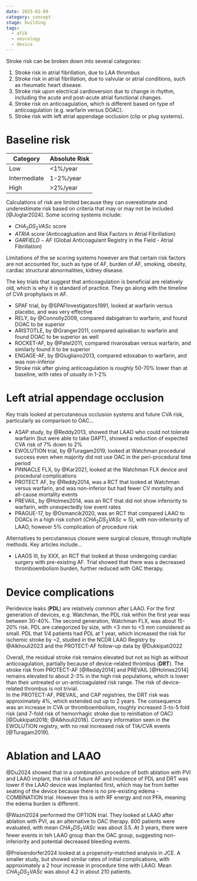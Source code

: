 ```yaml
---
date: 2025-02-09
category: concept
stage: building
tags:
  - afib
  - neurology
  - device
---
```


Stroke risk can be broken down into several categories:

1. Stroke risk in atrial fibrillation, due to LAA thrombus 
2. Stroke risk in atrial fibrillation, due to valvular or atrial conditions, such as rheumatic heart disease. 
3. Stroke risk upon electrical cardioversion due to change in rhythm, including the acute and post-acute atrial functional changes.
4. Stroke risk on anticoagulation, which is different based on type of anticoagulation (e.g. warfarin versus DOAC). 
5. Stroke risk with left atrial appendage occlusion (clip or plug systems). 


# Baseline risk

| Category | Absolute Risk |
| --- | --- |
| Low | <1%/year |
| Intermediate | 1-2%/year |
| High | >2%/year |

Calculations of risk are limited  because they can overestimate and underestimate risk based on criteria that may or may not be included [@Joglar2024].
Some scoring systems include:

- $CHA_{2}DS_{2}VASc$ score
- $ATRIA$ score (Anticoagluation and Risk Factors in Atrial Fibrillation)
- $GARFIELD-AF$ (Global Anticoagulant Registry in the Field - Atrial Fibrillation)

Limitations of the se scoring systems however are that certain risk factors are not accounted for, such as type of AF, burden of AF, smoking, obesity, cardiac structural abnormalities, kidney disease.

The key trials that suggest that anticoagulation is beneficial are relatively old, which is why it is standard of practice. 
They go along with the timeline of CVA prophylaxis in AF.
- SPAF trial, by @SPAFInvestigators1991, looked at warfarin versus placebo, and was very effective
- RELY, by @Connolly2009, compared dabigatran to warfarin, and found DOAC to be superior
- ARISTOTLE, by @Granger2011, compared apixaban to warfarin and found DOAC to be superior as well
- ROCKET-AF, by @Patel2011, compared rivaroxaban versus warfarin, and similarly found it to be superior
- ENGAGE-AF, by @Giugliano2013, compared edoxaban to warfarin, and was non-inferior
- Stroke risk after giving anticoagulation is roughly 50-70% lower than at baseline, with rates of usually in 1-2%

# Left atrial appendage occlusion

Key trials looked at percutaneous occlusion systems and future CVA risk, particularly as comparison to OAC...
 - ASAP study, by @Reddy2013, showed that LAAO who could not tolerate warfarin (but were able to take DAPT), showed a reduction of expected CVA risk of 7% down to 2%
 - EWOLUTION trial, by @Turagam2019, looked at Watchman procedural success even when majority did not use OAC in the peri-procedural time period
 - PINNACLE FLX, by @Kar2021, looked at the Watchman FLX device and procedural complications
 - PROTECT AF, by @Reddy2014, was a RCT that looked at Watchman versus warfarin, and was non-inferior but had fewer CV mortality and all-cause mortality events
 - PREVAIL, by @Holmes2014, was an RCT that did not show inferiority to warfarin, with unexpectedly low event rates
 - PRAGUE-17, by @Osmancik2020, was an RCT that compared LAAO to DOACs in a high risk cohort ($CHA_{2}DS_{2}VASc \approx 5$), with non-inferiority of LAAO, however 5% complication of procedure risk

Alternatives to percutaneous closure were surgical closure, through multiple methods. Key articles include...
- LAAOS III, by XXX, an RCT that looked at those undergoing cardiac surgery with pre-existing AF. Trial showed that there was a decreased thromboembolism burden, further reduced with OAC therapy. 

# Device complications

Peridevice leaks (**PDL**) are relatively common after LAAO.
For the first generation of devices, e.g. Watchman, the PDL risk within the first year was between 30-40%.
The second generation, Watchman FLX, was about 15-20% risk. 
PDL are categorized by size, with <3 mm to <5 mm considered as small.
PDL that 1/4 patients had PDL at 1 year, which increased the risk for ischemic stroke by ~2, studied in the NCDR LAAO Registry by @Alkhouli2023 and the PROTECT-AF follow-up data by @Dukkipati2022

Overall, the residual stroke risk remains elevated but not as high as without anticoagulation, partially because of device-related thrombus (**DRT**).
The stroke risk from PROTECT-AF [@Reddy2014] and PREVAIL [@Holmes2014] remains elevated to about 2-3% in the high risk populations, which is lower than their untreated or un-anticoagulated risk range.
The risk of device-related thrombus is not trivial.  
In the PROTECT-AF, PREVAIL, and CAP registries, the DRT risk was approximately 4%, which extended out up to 2 years. 
The consequence was an increase in CVA or thromboembolism, roughly increased 3-to-5 fold risk (and 7-fold risk of hemorrhagic stroke due to reinitiation of OAC) [@Dukkipati2018; @Alkhouli2018].
Contrary information seen in the EWOLUTION registry, with no real increased risk of TIA/CVA events [@Turagam2019].

# Ablation and LAAO

@Du2024 showed that in a combination procedure of both ablation with PVI and LAAO implant, the risk of future AF and incidence of PDL and DRT was lower if the LAAO device was implanted first, which may be from better seating of the device because there is no pre-existing edema - COMBINATION trial.
However this is with RF energy and not PFA, meaning the edema burden is different. 

@Wazni2024 performed the OPTION trial. 
They looked at LAAO after ablation with PVI, as an alternative to OAC therapy. 
800 patients were evaluated, with mean $CHA_{2}DS_{2}VASc$ was about 3.5. 
At 3 years, there were fewer events in teh LAAO group than the OAC group, suggesting non-inferiority and potential decreased bleeding events. 

@Preisendorfer2024 looked at a propensity-matched analysis in JCE.
A smaller study, but showed similar rates of initial complications, with approximately a 2 hour increase in procedure time with LAAO. 
Mean $CHA_{2}DS_{2}VASc$ was about 4.2 in about 210 patients. 

